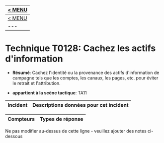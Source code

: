 |[< MENU](../README.md)|
|---|
|[< MENU](../../README.md)|
|---|
# Technique T0128: Cachez les actifs d'information

* **Résumé**: Cachez l'identité ou la provenance des actifs d'information de campagne tels que les comptes, les canaux, les pages, etc. pour éviter le retrait et l'attribution.

* **appartient à la scène tactique**: TA11


|Incident |Descriptions données pour cet incident |
|-------- |-------------------- |



|Compteurs |Types de réponse |
|-------- |-------------- |


Ne pas modifier au-dessus de cette ligne - veuillez ajouter des notes ci-dessous